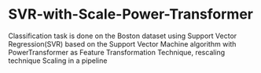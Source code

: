 # SVR-with-Scale-Power-Transformer
Classification task is done on the Boston dataset using Support Vector Regression(SVR) based on the Support Vector Machine algorithm with PowerTransformer as Feature Transformation Technique, rescaling technique Scaling in a pipeline
